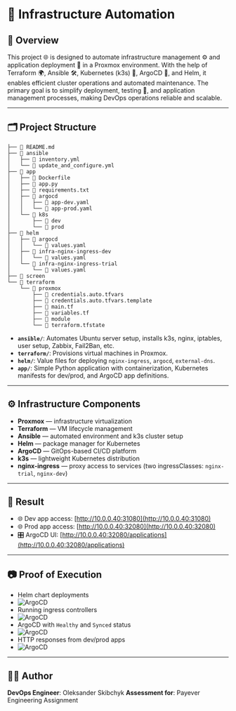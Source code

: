 # 📘 Infrastructure Automation

## 📝 Overview

This project 🌐 is designed to automate infrastructure management ⚙️ and application deployment 📱 in a Proxmox environment. With the help of Terraform 🌍, Ansible 🛠️, Kubernetes (k3s) 🐳, ArgoCD 🚀, and Helm, it enables efficient cluster operations and automated maintenance. The primary goal is to simplify deployment, testing 🧪, and application management processes, making DevOps operations reliable and scalable.

---

## 🗂️ Project Structure

```
├── 📘 README.md
├── 📁 ansible
│   ├── 📄 inventory.yml
│   └── 📄 update_and_configure.yml
├── 📁 app
│   ├── 🐳 Dockerfile
│   ├── 📜 app.py
│   ├── 📄 requirements.txt
│   ├── 📂 argocd
│   │   ├── 📄 app-dev.yaml
│   │   └── 📄 app-prod.yaml
│   └── 📂 k8s
│       ├── 📁 dev
│       └── 📁 prod
├── 📁 helm
│   ├── 📁 argocd
│   │   └── 📄 values.yaml
│   ├── 📁 infra-nginx-ingress-dev
│   │   └── 📄 values.yaml
│   └── 📁 infra-nginx-ingress-trial
│       └── 📄 values.yaml
├── 📁 screen
└── 📂 terraform
    └── 📁 proxmox
        ├── 📄 credentials.auto.tfvars
        ├── 📄 credentials.auto.tfvars.template
        ├── 📄 main.tf
        ├── 📄 variables.tf
        ├── 📂 module
        └── 📄 terraform.tfstate
```

* **`ansible/`**: Automates Ubuntu server setup, installs k3s, nginx, iptables, user setup, Zabbix, Fail2Ban, etc.
* **`terraform/`**: Provisions virtual machines in Proxmox.
* **`helm/`**: Value files for deploying `nginx-ingress`, `argocd`, `external-dns`.
* **`app/`**: Simple Python application with containerization, Kubernetes manifests for dev/prod, and ArgoCD app definitions.

---

## ⚙️ Infrastructure Components

* **Proxmox** — infrastructure virtualization
* **Terraform** — VM lifecycle management
* **Ansible** — automated environment and k3s cluster setup
* **Helm** — package manager for Kubernetes
* **ArgoCD** — GitOps-based CI/CD platform
* **k3s** — lightweight Kubernetes distribution
* **nginx-ingress** — proxy access to services (two ingressClasses: `nginx-trial`, `nginx-dev`)

---

## 🚀 Result

* 🌐 Dev app access: [http://10.0.0.40:31080](http://10.0.0.40:31080)
* 🌐 Prod app access: [http://10.0.0.40:32080](http://10.0.0.40:32080)
* 🎛️ ArgoCD UI: [http://10.0.0.40:32080/applications](http://10.0.0.40:32080/applications)

---

## 📷 Proof of Execution

* Helm chart deployments
* ![ArgoCD](screens/1.png)
* Running ingress controllers
* ![ArgoCD](screens/2.png)
* ArgoCD with `Healthy` and `Synced` status
* ![ArgoCD](screens/3.png)
* HTTP responses from dev/prod apps
* ![ArgoCD](screens/4.png)

---

## 👨‍💻 Author

**DevOps Engineer**: Oleksander Skibchyk
**Assessment for**: Payever Engineering Assignment
